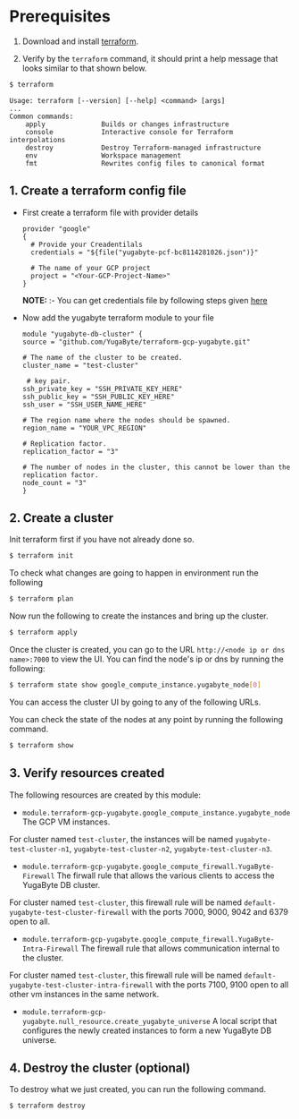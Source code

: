 # Prerequisites
1. Download and install [terraform](https://www.terraform.io/downloads.html). 


2. Verify by the `terraform` command, it should print a help message that looks similar to that shown below.

```sh
$ terraform
```

```
Usage: terraform [--version] [--help] <command> [args]
...
Common commands:
    apply              Builds or changes infrastructure
    console            Interactive console for Terraform interpolations
    destroy            Destroy Terraform-managed infrastructure
    env                Workspace management
    fmt                Rewrites config files to canonical format
```


## 1. Create a terraform config file
* First create a terraform file with provider details 
  ```
  provider "google" 
  { 
    # Provide your Creadentilals 
    credentials = "${file("yugabyte-pcf-bc8114281026.json")}"

    # The name of your GCP project 
    project = "<Your-GCP-Project-Name>"
  }
  ```
  **NOTE:** :- You can get credentials file by following steps given [here](https://cloud.google.com/docs/authentication/getting-started) 

* Now add the yugabyte terraform module to your file 
  ```
  module "yugabyte-db-cluster" {
  source = "github.com/YugaByte/terraform-gcp-yugabyte.git"

  # The name of the cluster to be created.
  cluster_name = "test-cluster"

   # key pair.
  ssh_private_key = "SSH_PRIVATE_KEY_HERE"
  ssh_public_key = "SSH_PUBLIC_KEY_HERE"
  ssh_user = "SSH_USER_NAME_HERE"

  # The region name where the nodes should be spawned.
  region_name = "YOUR_VPC_REGION"

  # Replication factor.
  replication_factor = "3"

  # The number of nodes in the cluster, this cannot be lower than the replication factor.
  node_count = "3"
  }
  ```


## 2. Create a cluster

Init terraform first if you have not already done so.

```sh
$ terraform init
```

To check what changes are going to happen in environment run the following 

```sh
$ terraform plan
```


Now run the following to create the instances and bring up the cluster.

```sh
$ terraform apply
```

Once the cluster is created, you can go to the URL `http://<node ip or dns name>:7000` to view the UI. You can find the node's ip or dns by running the following:

```sh
$ terraform state show google_compute_instance.yugabyte_node[0]
```

You can access the cluster UI by going to any of the following URLs.

You can check the state of the nodes at any point by running the following command.

```sh
$ terraform show
```
## 3. Verify resources created
The following resources are created by this module:

- `module.terraform-gcp-yugabyte.google_compute_instance.yugabyte_node` The GCP VM instances.

For cluster named `test-cluster`, the instances will be named `yugabyte-test-cluster-n1`, `yugabyte-test-cluster-n2`, `yugabyte-test-cluster-n3`.

- `module.terraform-gcp-yugabyte.google_compute_firewall.YugaByte-Firewall` The firwall rule that allows the various clients to access the YugaByte DB cluster.

For cluster named `test-cluster`, this firewall rule will be named `default-yugabyte-test-cluster-firewall` with the ports 7000, 9000, 9042 and 6379 open to all.

- `module.terraform-gcp-yugabyte.google_compute_firewall.YugaByte-Intra-Firewall` The firewall rule that allows communication internal to the cluster.

For cluster named `test-cluster`, this firewall rule will be named `default-yugabyte-test-cluster-intra-firewall` with the ports 7100, 9100 open to all other vm instances in the same network.

- `module.terraform-gcp-yugabyte.null_resource.create_yugabyte_universe` A local script that configures the newly created instances to form a new YugaByte DB universe.

## 4. Destroy the cluster (optional)

To destroy what we just created, you can run the following command.

```sh
$ terraform destroy
```
